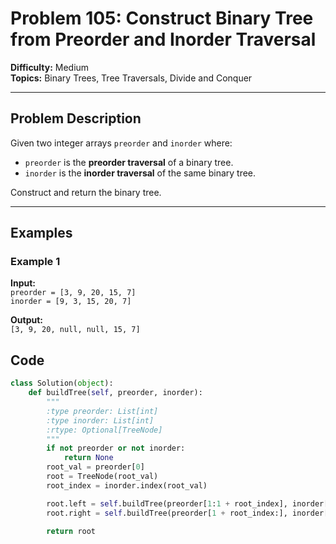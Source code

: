 # Problem 105: Construct Binary Tree from Preorder and Inorder Traversal

**Difficulty:** Medium  
**Topics:** Binary Trees, Tree Traversals, Divide and Conquer  

---

## Problem Description

Given two integer arrays `preorder` and `inorder` where:

- `preorder` is the **preorder traversal** of a binary tree.
- `inorder` is the **inorder traversal** of the same binary tree.

Construct and return the binary tree.

---

## Examples

### Example 1

**Input:**  
`preorder = [3, 9, 20, 15, 7]`  
`inorder = [9, 3, 15, 20, 7]`

**Output:**  
`[3, 9, 20, null, null, 15, 7]`

## Code
```python
class Solution(object):
    def buildTree(self, preorder, inorder):
        """
        :type preorder: List[int]
        :type inorder: List[int]
        :rtype: Optional[TreeNode]
        """
        if not preorder or not inorder:
            return None
        root_val = preorder[0]
        root = TreeNode(root_val)
        root_index = inorder.index(root_val)

        root.left = self.buildTree(preorder[1:1 + root_index], inorder[:root_index])
        root.right = self.buildTree(preorder[1 + root_index:], inorder[root_index + 1:])

        return root

